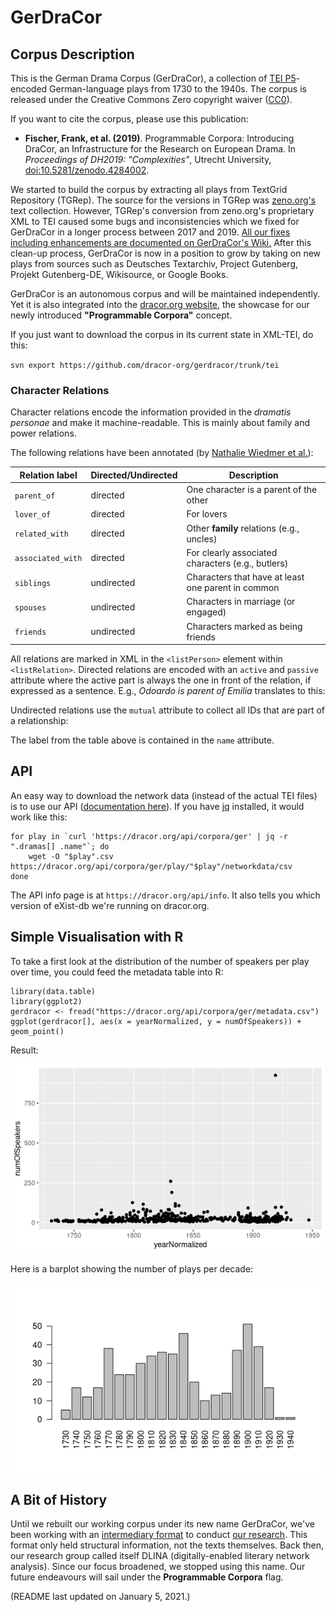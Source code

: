 # GerDraCor
## Corpus Description
This is the German Drama Corpus (GerDraCor), a collection of [TEI P5](https://tei-c.org/guidelines/p5/)-encoded German-language plays from 1730 to the 1940s. The corpus is released under the Creative Commons Zero copyright waiver ([CC0](https://creativecommons.org/share-your-work/public-domain/cc0/)).

If you want to cite the corpus, please use this publication:

- **Fischer, Frank, et al. (2019)**. Programmable Corpora: Introducing DraCor, an Infrastructure for the Research on European Drama. In *Proceedings of DH2019: "Complexities"*, Utrecht University, [doi:10.5281/zenodo.4284002](https://doi.org/10.5281/zenodo.4284002).

We started to build the corpus by extracting all plays from TextGrid Repository (TGRep). The source for the versions in TGRep was [zeno.org's](http://www.zeno.org/) text collection. However, TGRep's conversion from zeno.org's proprietary XML to TEI caused some bugs and inconsistencies which we fixed for GerDraCor in a longer process between 2017 and 2019. [All our fixes including enhancements are documented on GerDraCor's Wiki.](https://github.com/dracor-org/gerdracor/wiki/Documentation-for-Correcting-Plays-from-TextGrid-Repository) After this clean-up process, GerDraCor is now in a position to grow by taking on new plays from sources such as Deutsches Textarchiv, Project Gutenberg, Projekt Gutenberg-DE, Wikisource, or Google Books.

GerDraCor is an autonomous corpus and will be maintained independently. Yet it is also integrated into the [dracor.org website](https://dracor.org/), the showcase for our newly introduced **"Programmable Corpora"** concept.

If you just want to download the corpus in its current state in XML-TEI, do this:

`svn export https://github.com/dracor-org/gerdracor/trunk/tei`

### Character Relations

Character relations encode the information provided in the *dramatis personae* and make it machine-readable. This is mainly about family and power relations.

The following relations have been annotated (by [Nathalie Wiedmer et al.](https://quadrama.github.io/publications/Wiedmer2020aa)):

| Relation label | Directed/Undirected | Description |
| ----- | ----- | ------ |
| `parent_of` | directed | One character is a parent of the other |
| `lover_of` | directed | For lovers |
| `related_with` | directed | Other **family** relations (e.g., uncles) |
| `associated_with` | directed | For clearly associated characters (e.g., butlers) |
| `siblings` | undirected | Characters that have at least one parent in common |
| `spouses` | undirected | Characters in marriage (or engaged) |
| `friends` | undirected | Characters marked as being friends |

All relations are marked in XML in the `<listPerson>` element within `<listRelation>`. Directed relations are encoded with an `active` and `passive` attribute where the active part is always the one in front of the relation, if expressed as a sentence. E.g., *Odoardo is parent of Emilia* translates to this:

  <relation name="parent_of" active="#odoardo_galotti" passive="#emilia" />

Undirected relations use the `mutual` attribute to collect all IDs that are part of a relationship:
	
  <relation name="spouses" mutual="#baerbel #adam"/>

The label from the table above is contained in the `name` attribute.

## API
An easy way to download the network data (instead of the actual TEI files) is to use our API ([documentation here](https://dracor.org/doc/api)). If you have [jq](https://blog.appoptics.com/jq-json/) installed, it would work like this:

```
for play in `curl 'https://dracor.org/api/corpora/ger' | jq -r ".dramas[] .name"`; do
    wget -O "$play".csv https://dracor.org/api/corpora/ger/play/"$play"/networkdata/csv
done
```

The API info page is at `https://dracor.org/api/info`. It also tells you which version of eXist-db we're running on dracor.org.

## Simple Visualisation with R
To take a first look at the distribution of the number of speakers per play over time, you could feed the metadata table into R:

```
library(data.table)
library(ggplot2)
gerdracor <- fread("https://dracor.org/api/corpora/ger/metadata.csv")
ggplot(gerdracor[], aes(x = yearNormalized, y = numOfSpeakers)) + geom_point()
```

Result:

![number of speakers per play over time](numOfSpeakers.png)

Here is a barplot showing the number of plays per decade:

![number of plays per decade](playsPerDecade.png)

## A Bit of History
Until we rebuilt our working corpus under its new name GerDraCor, we've been working with an [intermediary format](https://github.com/dlina/project/tree/master/data/zwischenformat) to conduct [our research](https://dlina.github.io/talks/). This format only held structural information, not the texts themselves. Back then, our research group called itself DLINA (digitally-enabled literary network analysis). Since our focus broadened, we stopped using this name. Our future endeavours will sail under the **Programmable Corpora** flag.

(README last updated on January 5, 2021.)
